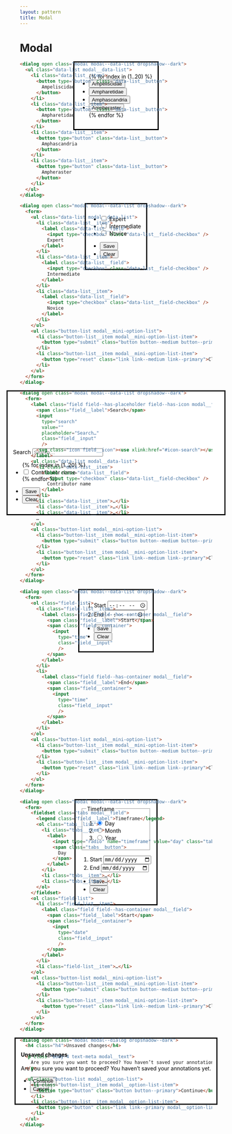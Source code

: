 ```yaml
---
layout: pattern
title: Modal
---
```


<h1>Modal</h1>


<div class="components-preview">

<dialog open class="modal modal--data-list dropshadow--dark">
  <ul class="data-list modal__data-list">
    {% for index in (1..20) %}
    <li class="data-list__item">
      <button type="button" class="data-list__button">
        Ampeliscidae
      </button>
    </li>
    <li class="data-list__item">
      <button type="button" class="data-list__button">
        Ampharetidae
      </button>
    </li>
    <li class="data-list__item">
      <button type="button" class="data-list__button">
        Amphascandria
      </button>
    </li>
    <li class="data-list__item">
      <button type="button" class="data-list__button">
        Ampheraster
      </button>
    </li>
    {% endfor %}
  </ul>
</dialog>

<div></div>

<div></div>

</div>

<div class="components-code" markdown="1">

```html
<dialog open class="modal modal--data-list dropshadow--dark">
  <ul class="data-list modal__data-list">
    <li class="data-list__item">
      <button type="button" class="data-list__button">
        Ampeliscidae
      </button>
    </li>
    <li class="data-list__item">
      <button type="button" class="data-list__button">
        Ampharetidae
      </button>
    </li>
    <li class="data-list__item">
      <button type="button" class="data-list__button">
        Amphascandria
      </button>
    </li>
    <li class="data-list__item">
      <button type="button" class="data-list__button">
        Ampheraster
      </button>
    </li>
  </ul>
</dialog>
```

</div>


<div class="components-preview">

<dialog open class="modal modal--data-list dropshadow--dark">
  <form>
    <!-- <label class="field field--has-placeholder field--has-icon">
      <span class="field__label">Search</span>
      <input
        type="text"
        value=""
        placeholder="Search…"
        class="field__input"
        />
      <svg class="icon field__icon"><use xlink:href="#icon-search"></use></svg>
    </label> -->
    <ul class="data-list modal__data-list">
      <li class="data-list__item">
        <label class="data-list__field">
          <input type="checkbox" class="data-list__field-checkbox" />
          Expert
        </label>
      </li>
      <li class="data-list__item">
        <label class="data-list__field">
          <input type="checkbox" class="data-list__field-checkbox" />
          Intermediate
        </label>
      </li>
      <li class="data-list__item">
        <label class="data-list__field">
          <input type="checkbox" class="data-list__field-checkbox" />
          Novice
        </label>
      </li>
    </ul>
    <ul class="button-list modal__mini-option-list">
      <li class="button-list__item modal__mini-option-list-item">
        <button type="submit" class="button button--medium button--primary">Save</button>
      </li>
      <li class="button-list__item modal__mini-option-list-item">
        <button type="reset" class="link link--medium link--primary">Clear</button>
      </li>
    </ul>
  </form>
</dialog>

<div></div>

<div></div>

</div>

<div class="components-code" markdown="1">

```html
<dialog open class="modal modal--data-list dropshadow--dark">
  <form>
    <ul class="data-list modal__data-list">
      <li class="data-list__item">
        <label class="data-list__field">
          <input type="checkbox" class="data-list__field-checkbox" />
          Expert
        </label>
      </li>
      <li class="data-list__item">
        <label class="data-list__field">
          <input type="checkbox" class="data-list__field-checkbox" />
          Intermediate
        </label>
      </li>
      <li class="data-list__item">
        <label class="data-list__field">
          <input type="checkbox" class="data-list__field-checkbox" />
          Novice
        </label>
      </li>
    </ul>
    <ul class="button-list modal__mini-option-list">
      <li class="button-list__item modal__mini-option-list-item">
        <button type="submit" class="button button--medium button--primary">Save</button>
      </li>
      <li class="button-list__item modal__mini-option-list-item">
        <button type="reset" class="link link--medium link--primary">Clear</button>
      </li>
    </ul>
  </form>
</dialog>
```

</div>



<div class="components-preview">

<dialog open class="modal modal--data-list dropshadow--dark">
  <form>
    <label class="field field--has-placeholder field--has-icon modal__field">
      <span class="field__label">Search</span>
      <input
        type="search"
        value=""
        placeholder="Search…"
        class="field__input"
        />
      <svg class="icon field__icon"><use xlink:href="#icon-search"></use></svg>
    </label>
    <ul class="data-list modal__data-list">
      {% for index in (1..20) %}
      <li class="data-list__item">
        <label class="data-list__field">
          <input type="checkbox" class="data-list__field-checkbox" />
          Contributor name
        </label>
      </li>
      {% endfor %}
    </ul>
    <ul class="button-list modal__mini-option-list">
      <li class="button-list__item modal__mini-option-list-item">
        <button type="submit" class="button button--medium button--primary">Save</button>
      </li>
      <li class="button-list__item modal__mini-option-list-item">
        <button type="reset" class="link link--medium link--primary">Clear</button>
      </li>
    </ul>
  </form>
</dialog>

<div></div>

<div></div>

<div></div>

<div></div>

<div></div>

</div>

<div class="components-code" markdown="1">

```html
<dialog open class="modal modal--data-list dropshadow--dark">
  <form>
    <label class="field field--has-placeholder field--has-icon modal__field">
      <span class="field__label">Search</span>
      <input
        type="search"
        value=""
        placeholder="Search…"
        class="field__input"
        />
      <svg class="icon field__icon"><use xlink:href="#icon-search"></use></svg>
    </label>
    <ul class="data-list modal__data-list">
      <li class="data-list__item">
        <label class="data-list__field">
          <input type="checkbox" class="data-list__field-checkbox" />
          Contributor name
        </label>
      </li>
      <li class="data-list__item">…</li>
      <li class="data-list__item">…</li>
      <li class="data-list__item">…</li>
      …
    </ul>
    <ul class="button-list modal__mini-option-list">
      <li class="button-list__item modal__mini-option-list-item">
        <button type="submit" class="button button--medium button--primary">Save</button>
      </li>
      <li class="button-list__item modal__mini-option-list-item">
        <button type="reset" class="link link--medium link--primary">Clear</button>
      </li>
    </ul>
  </form>
</dialog>
```

</div>





<div class="components-preview">

<dialog open class="modal modal--data-list dropshadow--dark">
  <form>
    <ol class="field-list">
      <li class="field-list__item">
        <label class="field field--has-container modal__field">
          <span class="field__label">Start</span>
          <span class="field__container">
            <input
              type="time"
              class="field__input"
              />
          </span>
        </label>
      </li>
      <li>
        <label class="field field--has-container modal__field">
          <span class="field__label">End</span>
          <span class="field__container">
            <input
              type="time"
              class="field__input"
              />
          </span>
        </label>
      </li>
    </ol>
    <ul class="button-list modal__mini-option-list">
      <li class="button-list__item modal__mini-option-list-item">
        <button type="submit" class="button button--medium button--primary">Save</button>
      </li>
      <li class="button-list__item modal__mini-option-list-item">
        <button type="reset" class="link link--medium link--primary">Clear</button>
      </li>
    </ul>
  </form>
</dialog>

<div></div>

<div></div>

<div></div>

<div></div>

<div></div>

</div>

<div class="components-code" markdown="1">

```html
<dialog open class="modal modal--data-list dropshadow--dark">
  <form>
    <ol class="field-list">
      <li class="field-list__item">
        <label class="field field--has-container modal__field">
          <span class="field__label">Start</span>
          <span class="field__container">
            <input
              type="time"
              class="field__input"
              />
          </span>
        </label>
      </li>
      <li>
        <label class="field field--has-container modal__field">
          <span class="field__label">End</span>
          <span class="field__container">
            <input
              type="time"
              class="field__input"
              />
          </span>
        </label>
      </li>
    </ol>
    <ul class="button-list modal__mini-option-list">
      <li class="button-list__item modal__mini-option-list-item">
        <button type="submit" class="button button--medium button--primary">Save</button>
      </li>
      <li class="button-list__item modal__mini-option-list-item">
        <button type="reset" class="link link--medium link--primary">Clear</button>
      </li>
    </ul>
  </form>
</dialog>
```

</div>







<div class="components-preview">

<dialog open class="modal modal--data-list dropshadow--dark">
  <form>
    <fieldset class="tabs modal__field">
      <legend class="field__label">Timeframe</legend>
      <ol class="tabs__list">
        <li class="tabs__item">
          <label>
            <input type="radio" name="timeframe" value="day" class="tabs__radio" checked />
            <span class="tabs__button">
              Day
            </span>
          </label>
        </li>
        <li class="tabs__item">
          <label>
            <input type="radio" name="timeframe" value="month" class="tabs__radio" />
            <span class="tabs__button">
              Month
            </span>
          </label>
        </li>
        <li class="tabs__item">
          <label>
            <input type="radio" name="timeframe" value="year" class="tabs__radio" />
            <span class="tabs__button">
              Year
            </span>
          </label>
        </li>
      </ol>
    </fieldset>
    <ol class="field-list">
      <li class="field-list__item">
        <label class="field field--has-container modal__field">
          <span class="field__label">Start</span>
          <span class="field__container">
            <input
              type="date"
              class="field__input"
              />
          </span>
        </label>
      </li>
      <li class="field-list__item">
        <label class="field field--has-container modal__field">
          <span class="field__label">End</span>
          <span class="field__container">
            <input
              type="date"
              class="field__input"
              />
          </span>
        </label>
      </li>
    </ol>
    <ul class="button-list modal__mini-option-list">
      <li class="button-list__item modal__mini-option-list-item">
        <button type="submit" class="button button--medium button--primary">Save</button>
      </li>
      <li class="button-list__item modal__mini-option-list-item">
        <button type="reset" class="link link--medium link--primary">Clear</button>
      </li>
    </ul>
  </form>
</dialog>

<div></div>

<div></div>

<div></div>

<div></div>

<div></div>

</div>

<div class="components-code" markdown="1">

```html
<dialog open class="modal modal--data-list dropshadow--dark">
  <form>
    <fieldset class="tabs modal__field">
      <legend class="field__label">Timeframe</legend>
      <ol class="tabs__list">
        <li class="tabs__item">
          <label>
            <input type="radio" name="timeframe" value="day" class="tabs__radio" checked />
            <span class="tabs__button">
              Day
            </span>
          </label>
        </li>
        <li class="tabs__item">…</li>
        <li class="tabs__item">…</li>
      </ol>
    </fieldset>
    <ol class="field-list">
      <li class="field-list__item">
        <label class="field field--has-container modal__field">
          <span class="field__label">Start</span>
          <span class="field__container">
            <input
              type="date"
              class="field__input"
              />
          </span>
        </label>
      </li>
      <li class="field-list__item">…</li>
    </ol>
    <ul class="button-list modal__mini-option-list">
      <li class="button-list__item modal__mini-option-list-item">
        <button type="submit" class="button button--medium button--primary">Save</button>
      </li>
      <li class="button-list__item modal__mini-option-list-item">
        <button type="reset" class="link link--medium link--primary">Clear</button>
      </li>
    </ul>
  </form>
</dialog>
```

</div>




<div class="components-preview">

<dialog open class="modal modal--dialog dropshadow--dark" style="position: absolute; top: unset; transform: unset;">
  <h4 class="h4">Unsaved changes</h4>

  <p class="body-4 text-meta modal__text">
    Are you sure you want to proceed? You haven’t saved your annotations yet.
  </p>

  <ul class="button-list modal__option-list">
    <li class="button-list__item modal__option-list-item">
      <button type="button" class="button button--primary">Continue</button>
    </li>
    <li class="button-list__item modal__option-list-item">
      <button type="button" class="link link--primary modal__option-link">Cancel</button>
    </li>
  </ul>
</dialog>

<div></div>

<div></div>

<div></div>

<div></div>

<div></div>

</div>

<div class="components-code" markdown="1">

```html
<dialog open class="modal modal--dialog dropshadow--dark">
  <h4 class="h4">Unsaved changes</h4>

  <p class="body-4 text-meta modal__text">
    Are you sure you want to proceed? You haven’t saved your annotations yet.
  </p>

  <ul class="button-list modal__option-list">
    <li class="button-list__item modal__option-list-item">
      <button type="button" class="button button--primary">Continue</button>
    </li>
    <li class="button-list__item modal__option-list-item">
      <button type="button" class="link link--primary modal__option-link">Cancel</button>
    </li>
  </ul>
</dialog>
```

</div>

